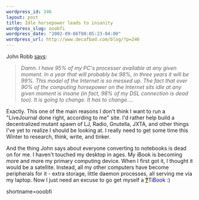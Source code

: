 ```yaml
--- 
wordpress_id: 246
layout: post
title: Idle horsepower leads to insanity
wordpress_slug: ooobfi
wordpress_date: "2002-09-06T00:05:23-04:00"
wordpress_url: http://www.decafbad.com/blog/?p=246
---
```

<p>John Robb <a href="http://jrobb.userland.com/2002/09/05.html#a2464">says</a>:<blockquote><i>Damn.  I have 95% of my PC's processer available at any given moment.  In a year that will probably be 98%, in three years it will be 99%.  This model of the Internet is so messed up.  The fact that over 90% of the computing horsepower on the Internet sits idle at any given moment is insane (in fact, 98% of my DSL connection is dead too).  It is going to change.  It has to change....</i></blockquote>Exactly.  This one of the main reasons I don't think I want to run a "LiveJournal done right, according to me" site.  I'd rather help build a decentralized mutant spawn of LJ, Radio, Gnutella, JXTA, and other things I've yet to realize I should be looking at.  I really need to get some time this Winter to research, think, write, and tinker.</p>
<p>And the thing John says about everyone converting to notebooks is dead on for me.  I haven't touched my desktop in ages.  My iBook is becoming more and more my primary computing device.  When I first got it, I thought it would be a satellite.  Instead, all my other computers have become peripherals for it - extra storage, little daemon processes, all serving me via my laptop.  Now I just need an excuse to go get myself a <span style='background : #FFFFCE;'><a href="http://www.decafbad.com/twiki/bin/edit/Main/TiBook?topicparent=Main.FilterData"><b>?</b></a><font color="#0000FF">TiBook</font></span> :)</p>
<!--more-->
shortname=ooobfi
